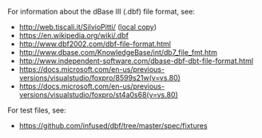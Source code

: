 For information about the dBase III (.dbf) file format, see:
- http://web.tiscali.it/SilvioPitti/ ([local copy](./xbase-file-format-description.html))
- https://en.wikipedia.org/wiki/.dbf
- http://www.dbf2002.com/dbf-file-format.html
- http://www.dbase.com/KnowledgeBase/int/db7_file_fmt.htm
- http://www.independent-software.com/dbase-dbf-dbt-file-format.html
- https://docs.microsoft.com/en-us/previous-versions/visualstudio/foxpro/8599s21w(v=vs.80)
- https://docs.microsoft.com/en-us/previous-versions/visualstudio/foxpro/st4a0s68(v=vs.80)

For test files, see:
- https://github.com/infused/dbf/tree/master/spec/fixtures
